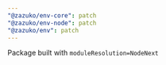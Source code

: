 ```yaml
---
"@zazuko/env-core": patch
"@zazuko/env-node": patch
"@zazuko/env": patch
---
```


Package built with `moduleResolution=NodeNext`
